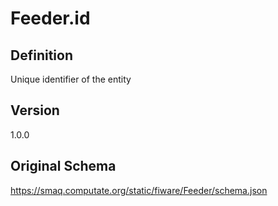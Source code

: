 # Feeder.id

## Definition
Unique identifier of the entity

## Version
1.0.0

## Original Schema
https://smaq.computate.org/static/fiware/Feeder/schema.json
